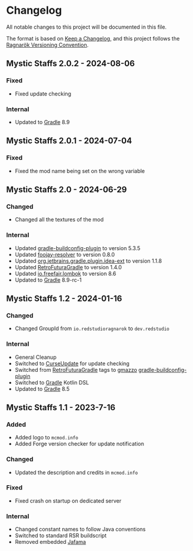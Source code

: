 # Changelog

All notable changes to this project will be documented in this file.

The format is based on [Keep a Changelog](https://keepachangelog.com),
and this project follows the [Ragnarök Versioning Convention](https://github.com/Red-Studio-Ragnarok/Commons/blob/main/Ragnar%C3%B6k%20Versioning%20Convention.md).

## Mystic Staffs 2.0.2 - 2024-08-06

### Fixed

- Fixed update checking

### Internal

- Updated to [Gradle](https://gradle.org) 8.9 

## Mystic Staffs 2.0.1 - 2024-07-04

### Fixed

- Fixed the mod name being set on the wrong variable

## Mystic Staffs 2.0 - 2024-06-29

### Changed

- Changed all the textures of the mod

### Internal

- Updated [gradle-buildconfig-plugin](https://github.com/gmazzo/gradle-buildconfig-plugin) to version 5.3.5
- Updated [foojay-resolver](https://github.com/gradle/foojay-toolchains) to version 0.8.0
- Updated [org.jetbrains.gradle.plugin.idea-ext](https://plugins.gradle.org/plugin/org.jetbrains.gradle.plugin.idea-ext) to version 1.1.8
- Updated [RetroFuturaGradle](https://github.com/GTNewHorizons/RetroFuturaGradle) to version 1.4.0
- Updated [io.freefair.lombok](https://plugins.gradle.org/plugin/io.freefair.lombok) to version 8.6
- Updated to [Gradle](https://gradle.org) 8.9-rc-1

## Mystic Staffs 1.2 - 2024-01-16

### Changed

- Changed GroupId from `io.redstudioragnarok` to `dev.redstudio`

### Internal

- General Cleanup
- Switched to [CurseUpdate](https://forge.curseupdate.com/) for update checking
- Switched from [RetroFuturaGradle](https://github.com/GTNewHorizons/RetroFuturaGradle) tags to [gmazzo](https://github.com/gmazzo) [gradle-buildconfig-plugin](https://github.com/gmazzo/gradle-buildconfig-plugin)
- Switched to [Gradle](https://gradle.org) Kotlin DSL
- Updated to [Gradle](https://gradle.org) 8.5

## Mystic Staffs 1.1 - 2023-7-16

### Added

- Added logo to `mcmod.info`
- Added Forge version checker for update notification

### Changed

- Updated the description and credits in `mcmod.info`

### Fixed

- Fixed crash on startup on dedicated server

### Internal

- Changed constant names to follow Java conventions
- Switched to standard RSR buildscript
- Removed embedded [Jafama](https://github.com/jeffhain/jafama)
